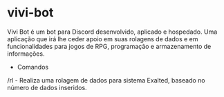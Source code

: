 # vivi-bot

Vivi Bot é um bot para Discord desenvolvido, aplicado e hospedado. Uma aplicação que irá lhe ceder apoio em suas rolagens de dados e em funcionalidades para jogos de RPG, programação e armazenamento de informações.

* Comandos

/rl - Realiza uma rolagem de dados para sistema Exalted, baseado no número de dados inseridos.
